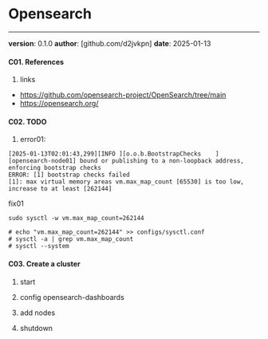 # Opensearch
---
**version**: 0.1.0
**author**: [github.com/d2jvkpn]
**date**: 2025-01-13


#### C01. References
1. links
- https://github.com/opensearch-project/OpenSearch/tree/main
- https://opensearch.org/

#### C02. TODO
1. error01:
```text
[2025-01-13T02:01:43,299][INFO ][o.o.b.BootstrapChecks    ] [opensearch-node01] bound or publishing to a non-loopback address, enforcing bootstrap checks
ERROR: [1] bootstrap checks failed
[1]: max virtual memory areas vm.max_map_count [65530] is too low, increase to at least [262144]
```

fix01
```
sudo sysctl -w vm.max_map_count=262144

# echo "vm.max_map_count=262144" >> configs/sysctl.conf
# sysctl -a | grep vm.max_map_count
# sysctl --system
```

#### C03. Create a cluster
1. start

2. config opensearch-dashboards

3. add nodes

4. shutdown
